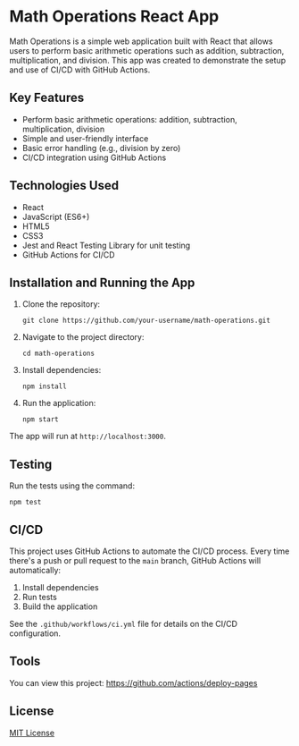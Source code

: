 
# Math Operations React App

Math Operations is a simple web application built with React that allows users to perform basic arithmetic operations such as addition, subtraction, multiplication, and division. This app was created to demonstrate the setup and use of CI/CD with GitHub Actions.

## Key Features

- Perform basic arithmetic operations: addition, subtraction, multiplication, division
- Simple and user-friendly interface
- Basic error handling (e.g., division by zero)
- CI/CD integration using GitHub Actions

## Technologies Used

- React
- JavaScript (ES6+)
- HTML5
- CSS3
- Jest and React Testing Library for unit testing
- GitHub Actions for CI/CD

## Installation and Running the App

1. Clone the repository:
   ```
   git clone https://github.com/your-username/math-operations.git
   ```

2. Navigate to the project directory:
   ```
   cd math-operations
   ```

3. Install dependencies:
   ```
   npm install
   ```

4. Run the application:
   ```
   npm start
   ```

The app will run at `http://localhost:3000`.

## Testing

Run the tests using the command:
```
npm test
```

## CI/CD

This project uses GitHub Actions to automate the CI/CD process. Every time there's a push or pull request to the `main` branch, GitHub Actions will automatically:

1. Install dependencies
2. Run tests
3. Build the application

See the `.github/workflows/ci.yml` file for details on the CI/CD configuration.

## Tools

You can view this project: https://github.com/actions/deploy-pages

## License

[MIT License](LICENSE)
